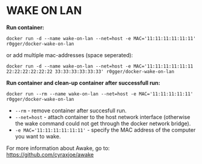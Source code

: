 # WAKE ON LAN

**Run container:**
```
docker run -d --name wake-on-lan --net=host -e MAC='11:11:11:11:11:11' r0gger/docker-wake-on-lan
```
    
or add multiple mac-addresses (space seperated):  
```
docker run -d --name wake-on-lan --net=host -e MAC='11:11:11:11:11:11 22:22:22:22:22:22 33:33:33:33:33:33' r0gger/docker-wake-on-lan
```
   
**Run container and clean-up container after successfull run:**
```
docker run --rm --name wake-on-lan --net=host -e MAC='11:11:11:11:11' r0gger/docker-wake-on-lan
```

* `--rm` - remove container after succesfull run.
* `--net=host` - attach container to the host network interface (otherwise the wake command could not get through the docker network bridge).
* `-e MAC='11:11:11:11:11:11'` - specify the MAC address of the computer you want to wake.   

For more information about Awake, go to: https://github.com/cyraxjoe/awake
